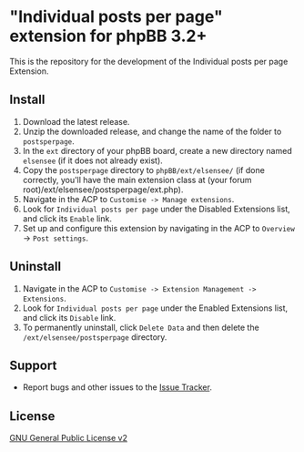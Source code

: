 # "Individual posts per page" extension for phpBB 3.2+

This is the repository for the development of the Individual posts per page Extension.

## Install

1. Download the latest release.
2. Unzip the downloaded release, and change the name of the folder to `postsperpage`.
3. In the `ext` directory of your phpBB board, create a new directory named `elsensee` (if it does not already exist).
4. Copy the `postsperpage` directory to `phpBB/ext/elsensee/` (if done correctly, you'll have the main extension class at (your forum root)/ext/elsensee/postsperpage/ext.php).
5. Navigate in the ACP to `Customise -> Manage extensions`.
6. Look for `Individual posts per page` under the Disabled Extensions list, and click its `Enable` link.
7. Set up and configure this extension by navigating in the ACP to `Overview` -> `Post settings`.

## Uninstall

1. Navigate in the ACP to `Customise -> Extension Management -> Extensions`.
2. Look for `Individual posts per page` under the Enabled Extensions list, and click its `Disable` link.
3. To permanently uninstall, click `Delete Data` and then delete the `/ext/elsensee/postsperpage` directory.

## Support

* Report bugs and other issues to the [Issue Tracker](https://github.com/Elsensee/phpbb-ext-posts-per-page/issues).

## License
[GNU General Public License v2](http://opensource.org/licenses/GPL-2.0)
